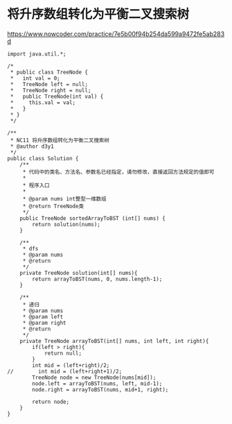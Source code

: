 # 将升序数组转化为平衡二叉搜索树
https://www.nowcoder.com/practice/7e5b00f94b254da599a9472fe5ab283d

    import java.util.*;
    
    /*
     * public class TreeNode {
     *   int val = 0;
     *   TreeNode left = null;
     *   TreeNode right = null;
     *   public TreeNode(int val) {
     *     this.val = val;
     *   }
     * }
     */
    
    /**
     * NC11 将升序数组转化为平衡二叉搜索树
     * @author d3y1
     */
    public class Solution {
        /**
         * 代码中的类名、方法名、参数名已经指定，请勿修改，直接返回方法规定的值即可
         *
         * 程序入口
         *
         * @param nums int整型一维数组
         * @return TreeNode类
         */
        public TreeNode sortedArrayToBST (int[] nums) {
            return solution(nums);
        }
    
        /**
         * dfs
         * @param nums
         * @return
         */
        private TreeNode solution(int[] nums){
            return arrayToBST(nums, 0, nums.length-1);
        }
    
        /**
         * 递归
         * @param nums
         * @param left
         * @param right
         * @return
         */
        private TreeNode arrayToBST(int[] nums, int left, int right){
            if(left > right){
                return null;
            }
            int mid = (left+right)/2;
    //        int mid = (left+right+1)/2;
            TreeNode node = new TreeNode(nums[mid]);
            node.left = arrayToBST(nums, left, mid-1);
            node.right = arrayToBST(nums, mid+1, right);
    
            return node;
        }
    }
    

